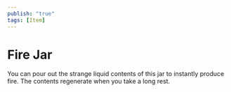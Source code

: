 ```yaml
---
publish: "true"
tags: [Item]
---
```

# Fire Jar

You can pour out the strange liquid contents of this jar to instantly produce fire. The contents regenerate when you take a long rest.
